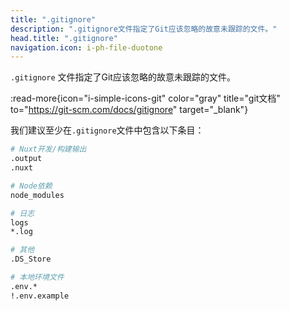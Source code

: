 ```yaml
---
title: ".gitignore"
description: ".gitignore文件指定了Git应该忽略的故意未跟踪的文件。"
head.title: ".gitignore"
navigation.icon: i-ph-file-duotone
---
```


`.gitignore` 文件指定了Git应该忽略的故意未跟踪的文件。

:read-more{icon="i-simple-icons-git" color="gray" title="git文档" to="https://git-scm.com/docs/gitignore" target="_blank"}

我们建议至少在`.gitignore`文件中包含以下条目：

```bash [.gitignore]
# Nuxt开发/构建输出
.output
.nuxt

# Node依赖
node_modules

# 日志
logs
*.log

# 其他
.DS_Store

# 本地环境文件
.env.*
!.env.example
```
